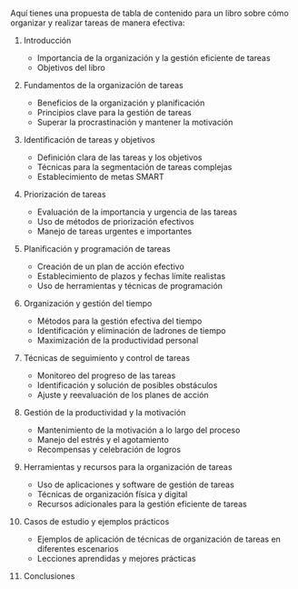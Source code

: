 Aquí tienes una propuesta de tabla de contenido para un libro sobre cómo organizar y realizar tareas de manera efectiva:

1. Introducción
   - Importancia de la organización y la gestión eficiente de tareas
   - Objetivos del libro

2. Fundamentos de la organización de tareas
   - Beneficios de la organización y planificación
   - Principios clave para la gestión de tareas
   - Superar la procrastinación y mantener la motivación

3. Identificación de tareas y objetivos
   - Definición clara de las tareas y los objetivos
   - Técnicas para la segmentación de tareas complejas
   - Establecimiento de metas SMART

4. Priorización de tareas
   - Evaluación de la importancia y urgencia de las tareas
   - Uso de métodos de priorización efectivos
   - Manejo de tareas urgentes e importantes

5. Planificación y programación de tareas
   - Creación de un plan de acción efectivo
   - Establecimiento de plazos y fechas límite realistas
   - Uso de herramientas y técnicas de programación

6. Organización y gestión del tiempo
   - Métodos para la gestión efectiva del tiempo
   - Identificación y eliminación de ladrones de tiempo
   - Maximización de la productividad personal

7. Técnicas de seguimiento y control de tareas
   - Monitoreo del progreso de las tareas
   - Identificación y solución de posibles obstáculos
   - Ajuste y reevaluación de los planes de acción

8. Gestión de la productividad y la motivación
   - Mantenimiento de la motivación a lo largo del proceso
   - Manejo del estrés y el agotamiento
   - Recompensas y celebración de logros

9. Herramientas y recursos para la organización de tareas
   - Uso de aplicaciones y software de gestión de tareas
   - Técnicas de organización física y digital
   - Recursos adicionales para la gestión eficiente de tareas

10. Casos de estudio y ejemplos prácticos
    - Ejemplos de aplicación de técnicas de organización de tareas en diferentes escenarios
    - Lecciones aprendidas y mejores prácticas

11. Conclusiones
   